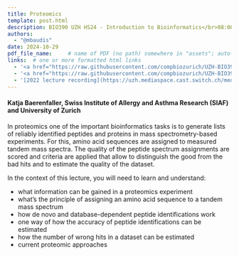 ```yaml
---
title: Proteomics
template: post.html
description: BIO390 UZH HS24 - Introduction to Bioinformatics</br>08:00-09:45 @ UZH Irchel Y03-G-85
authors:
  - "@mbaudis"
date: 2024-10-29
pdf_file_name:     # name of PDF (no path) somewhere in "assets"; auto-linked
links:  # one or more formatted html links
  - '<a href="https://raw.githubusercontent.com/compbiozurich/UZH-BIO390/main/course-material/2023-10-31___Katja-Baerenfaller__Proteomics__UZH-BIO390-HS23-lecture-07.pdf">[2023 Lecture Slides]</a> (PDF download)'
  - '<a href="https://raw.githubusercontent.com/compbiozurich/UZH-BIO390/main/course-material/2023-10-31___Katja-Baerenfaller__Proteomics__UZH-BIO390-HS23-Proteomics-Exercise.pdf">[2023 Proteomics Exercise]</a> (PDF download)'
  - '[2022 lecture recording](https://uzh.mediaspace.cast.switch.ch/media/Introduction+to+Bioinformatics+-+Lecture+06A+Proteomics/0_3zbyerll)'
---
```


#### Katja Baerenfaller, Swiss Institute of Allergy and Asthma Research (SIAF) and University of Zurich

In proteomics one of the important bioinformatics tasks is to generate lists of reliably identified peptides and proteins in mass spectrometry-based experiments. For this, amino acid sequences are assigned to measured tandem mass spectra. The quality of the peptide spectrum assignments are scored and criteria are applied that allow to distinguish the good from the bad hits and to estimate the quality of the dataset.

<!--more-->

In the context of this lecture, you will need to learn and understand:  

* what information can be gained in a proteomics experiment
* what’s the principle of assigning an amino acid sequence to a tandem mass spectrum
* how de novo and database-dependent peptide identifications work
* one way of how the accuracy of peptide identifications can be estimated
* how the number of wrong hits in a dataset can be estimated
* current proteomic approaches
